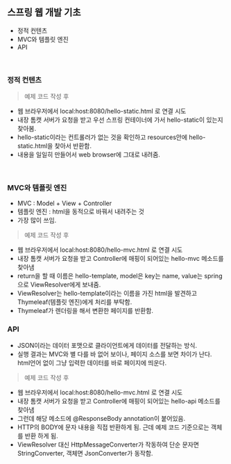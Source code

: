 ## 스프링 웹 개발 기초
* 정적 컨텐츠 
* MVC와 템플릿 엔진 
* API 

<br> 

### 정적 컨텐츠
> 예제 코드 작성 후
* 웹 브라우저에서 local:host:8080/hello-static.html 로 연결 시도
* 내장 톰캣 서버가 요청을 받고 우선 스프링 컨테이너에 가서 hello-static이 있는지 찾아봄.
* hello-static이라는 컨트롤러가 없는 것을 확인하고 resources안에 hello-static.html을 찾아서 반환함.
* 내용을 일일히 만들어서 web browser에 그대로 내려줌.
  
<br> 

### MVC와 템플릿 엔진
* MVC : Model + View + Controller 
* 템플릿 엔진 : html을 동적으로 바꿔서 내려주는 것
* 가장 많이 쓰임.
> 예제 코드 작성 후
* 웹 브라우저에서 local:host:8080/hello-mvc.html 로 연결 시도
* 내장 톰캣 서버가 요청을 받고 Controller에 매핑이 되어있는 hello-mvc 메소드를 찾아냄
* return을 할 때 이름은 hello-template, model은 key는 name, value는 spring으로 ViewResolver에게 보내줌.
* ViewResolver는 hello-template이라는 이름을 가진 html을 발견하고 Thymeleaf(템플릿 엔진)에게 처리를 부탁함.
* Thymeleaf가 렌더링을 해서 변환한 페이지를 반환함.

### API
* JSON이라는 데이터 포맷으로 클라이언트에게 데이터를 전달하는 방식.
* 실행 결과는 MVC와 별 다를 바 없어 보이나, 페이지 소스를 보면 차이가 난다. html언어 없이 그냥 입력한 데이터를 바로 페이지에 띄운다.
> 예제 코드 작성 후
* 웹 브라우저에서 local:host:8080/hello-mvc.html 로 연결 시도
* 내장 톰캣 서버가 요청을 받고 Controller에 매핑이 되어있는 hello-api 메소드를 찾아냄
* 그런데 해당 메소드에 @ResponseBody annotation이 붙어있음. 
* HTTP의 BODY에 문자 내용을 직접 반환하게 됨. 근데 예제 코드 기준으로는 객체를 반환 하게 됨.
* ViewResolver 대신 HttpMessageConverter가 작동하여 단순 문자면 StringConverter, 객체면 JsonConverter가 동작함.
